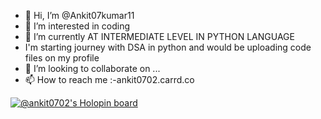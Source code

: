 - 👋 Hi, I’m @Ankit07kumar11
- 👀 I’m interested in coding
- 🌱 I’m currently AT  INTERMEDIATE LEVEL IN PYTHON LANGUAGE
-  I'm starting journey with DSA in python and would be uploading code files on my profile
- 💞️ I’m looking to collaborate on ...
- 📫 How to reach me :-ankit0702.carrd.co

<!---
Ankit07kumar11/Ankit07kumar11 is a ✨ special ✨ repository because its `README.md` (this file) appears on your GitHub profile.
You can click the Preview link to take a look at your changes.
--->

[![@ankit0702's Holopin board](https://holopin.io/api/user/board?user=ankit0702)](https://holopin.io/@ankit0702)
